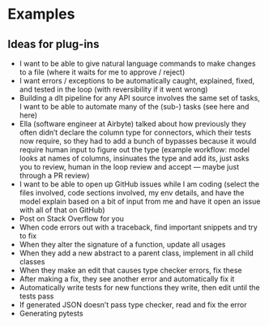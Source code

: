 # Examples

## Ideas for plug-ins

- I want to be able to give natural language commands to make changes to a file (where it waits for me to approve / reject)
- I want errors / exceptions to be automatically caught, explained, fixed, and tested in the loop (with reversibility if it went wrong)
- Building a dlt pipeline for any API source involves the same set of tasks, I want to be able to automate many of the (sub-) tasks (see here and here)
- Ella (software engineer at Airbyte) talked about how previously they often didn’t declare the column type for connectors, which their tests now require, so they had to add a bunch of bypasses because it would require human input to figure out the type (example workflow: model looks at names of columns, insinuates the type and add its, just asks you to review, human in the loop review and accept — maybe just through a PR review)
- I want to be able to open up GitHub issues while I am coding (select the files involved, code sections involved, my env details, and have the model explain based on a bit of input from me and have it open an issue with all of that on GitHub)
- Post on Stack Overflow for you
- When code errors out with a traceback, find important snippets and try to fix
- When they alter the signature of a function, update all usages
- When they add a new abstract to a parent class, implement in all child classes
- When they make an edit that causes type checker errors, fix these
- After making a fix, they see another error and automatically fix it
- Automatically write tests for new functions they write, then edit until the tests pass
- If generated JSON doesn’t pass type checker, read and fix the error
- Generating pytests